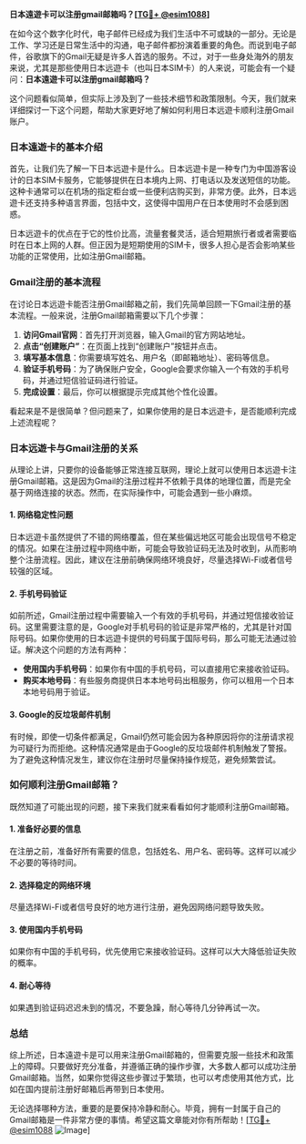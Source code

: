 **日本遠遊卡可以注册gmail邮箱吗？[[TG💪+ @esim1088](https://t.me/s/esim1088)]**

在如今这个数字化时代，电子邮件已经成为我们生活中不可或缺的一部分。无论是工作、学习还是日常生活中的沟通，电子邮件都扮演着重要的角色。而说到电子邮件，谷歌旗下的Gmail无疑是许多人首选的服务。不过，对于一些身处海外的朋友来说，尤其是那些使用日本远遊卡（也叫日本SIM卡）的人来说，可能会有一个疑问：**日本遠遊卡可以注册gmail邮箱吗？**

这个问题看似简单，但实际上涉及到了一些技术细节和政策限制。今天，我们就来详细探讨一下这个问题，帮助大家更好地了解如何利用日本远遊卡顺利注册Gmail账户。

### 日本遠遊卡的基本介绍

首先，让我们先了解一下日本远遊卡是什么。日本远遊卡是一种专门为中国游客设计的日本SIM卡服务，它能够提供在日本境内上网、打电话以及发送短信的功能。这种卡通常可以在机场的指定柜台或一些便利店购买到，非常方便。此外，日本远遊卡还支持多种语言界面，包括中文，这使得中国用户在日本使用时不会感到困惑。

日本远遊卡的优点在于它的性价比高，流量套餐灵活，适合短期旅行者或者需要临时在日本上网的人群。但正因为是短期使用的SIM卡，很多人担心是否会影响某些功能的正常使用，比如注册Gmail邮箱。

### Gmail注册的基本流程

在讨论日本远遊卡能否注册Gmail邮箱之前，我们先简单回顾一下Gmail注册的基本流程。一般来说，注册Gmail邮箱需要以下几个步骤：

1. **访问Gmail官网**：首先打开浏览器，输入Gmail的官方网站地址。
2. **点击“创建账户”**：在页面上找到“创建账户”按钮并点击。
3. **填写基本信息**：你需要填写姓名、用户名（即邮箱地址）、密码等信息。
4. **验证手机号码**：为了确保账户安全，Google会要求你输入一个有效的手机号码，并通过短信验证码进行验证。
5. **完成设置**：最后，你可以根据提示完成其他个性化设置。

看起来是不是很简单？但问题来了，如果你使用的是日本远遊卡，是否能顺利完成上述流程呢？

### 日本远遊卡与Gmail注册的关系

从理论上讲，只要你的设备能够正常连接互联网，理论上就可以使用日本远遊卡注册Gmail邮箱。这是因为Gmail的注册过程并不依赖于具体的地理位置，而是完全基于网络连接的状态。然而，在实际操作中，可能会遇到一些小麻烦。

#### 1. 网络稳定性问题
日本远遊卡虽然提供了不错的网络覆盖，但在某些偏远地区可能会出现信号不稳定的情况。如果在注册过程中网络中断，可能会导致验证码无法及时收到，从而影响整个注册流程。因此，建议在注册前确保网络环境良好，尽量选择Wi-Fi或者信号较强的区域。

#### 2. 手机号码验证
如前所述，Gmail注册过程中需要输入一个有效的手机号码，并通过短信接收验证码。这里需要注意的是，Google对手机号码的验证是非常严格的，尤其是针对国际号码。如果你使用的日本远遊卡提供的号码属于国际号码，那么可能无法通过验证。解决这个问题的方法有两种：
   - **使用国内手机号码**：如果你有中国的手机号码，可以直接用它来接收验证码。
   - **购买本地号码**：有些服务商提供日本本地号码出租服务，你可以租用一个日本本地号码用于验证。

#### 3. Google的反垃圾邮件机制
有时候，即使一切条件都满足，Gmail仍然可能会因为各种原因将你的注册请求视为可疑行为而拒绝。这种情况通常是由于Google的反垃圾邮件机制触发了警报。为了避免这种情况发生，建议你在注册时尽量保持操作规范，避免频繁尝试。

### 如何顺利注册Gmail邮箱？

既然知道了可能出现的问题，接下来我们就来看看如何才能顺利注册Gmail邮箱。

#### 1. 准备好必要的信息
在注册之前，准备好所有需要的信息，包括姓名、用户名、密码等。这样可以减少不必要的等待时间。

#### 2. 选择稳定的网络环境
尽量选择Wi-Fi或者信号良好的地方进行注册，避免因网络问题导致失败。

#### 3. 使用国内手机号码
如果你有中国的手机号码，优先使用它来接收验证码。这样可以大大降低验证失败的概率。

#### 4. 耐心等待
如果遇到验证码迟迟未到的情况，不要急躁，耐心等待几分钟再试一次。

### 总结

综上所述，日本遠遊卡是可以用来注册Gmail邮箱的，但需要克服一些技术和政策上的障碍。只要做好充分准备，并遵循正确的操作步骤，大多数人都可以成功注册Gmail邮箱。当然，如果你觉得这些步骤过于繁琐，也可以考虑使用其他方式，比如在国内提前注册好邮箱后再带到日本使用。

无论选择哪种方法，重要的是要保持冷静和耐心。毕竟，拥有一封属于自己的Gmail邮箱是一件非常方便的事情。希望这篇文章能对你有所帮助！[[TG💪+ @esim1088](https://t.me/s/esim1088) ![Image](https://i.postimg.cc/4NQfJmqS/Snipaste-2025-05-13-00-14-12.png)]